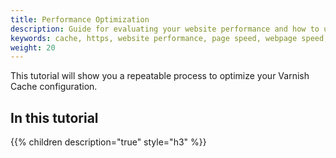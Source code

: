 ```yaml
---
title: Performance Optimization
description: Guide for evaluating your website performance and how to use section.io to make improvements.
keywords: cache, https, website performance, page speed, webpage speed, website security, content delivery network, CDN
weight: 20
---
```


This tutorial will show you a repeatable process to optimize your Varnish Cache configuration.

## In this tutorial

{{% children description="true" style="h3" %}}

